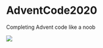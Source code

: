 # AdventCode2020
Completing Advent code like a noob

![](https://thumbs.gfycat.com/GloriousDimpledAmericanbobtail-small.gif)
